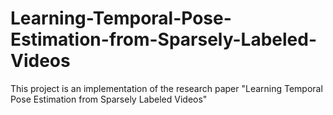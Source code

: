 # Learning-Temporal-Pose-Estimation-from-Sparsely-Labeled-Videos
This project is an implementation of the research paper "Learning Temporal Pose Estimation from Sparsely Labeled Videos"
